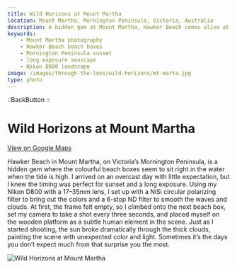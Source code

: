 ```yaml
---
title: Wild Horizons at Mount Martha
location: Mount Martha, Mornington Peninsula, Victoria, Australia
description: A hidden gem at Mount Martha, Hawker Beach comes alive at high tide. See how I captured the beach boxes with long exposure and a burst of unexpected light.
keywords:
    - Mount Martha photography
    - Hawker Beach beach boxes
    - Mornington Peninsula sunset
    - long exposure seascape
    - Nikon D800 landscape
image: /images/through-the-lens/wild-horizons/mt-marta.jpg
type: photo
---
```


::BackButton
::

# Wild Horizons at Mount Martha

<a href="https://www.google.com/maps/search/?api=1&query=Hawker+Beach,+Mount+Martha,+Mornington+Peninsula,+Victoria,+Australia" target="_blank" rel="noopener noreferrer">View on Google Maps</a>

Hawker Beach in Mount Martha, on Victoria’s Mornington Peninsula, is a hidden gem where the colourful beach boxes seem to sit right in the water when the tide is high. I arrived on an overcast day with little expectation, but I knew the timing was perfect for sunset and a long exposure. Using my Nikon D800 with a 17–35mm lens, I set up with a NiSi circular polarizing filter to bring out the colors and a 6-stop ND filter to smooth the waves and clouds. At first, the frame felt empty, so I climbed onto the next beach box, set my camera to take a shot every three seconds, and placed myself on the wooden platform as a subtle human element in the scene. Just as I started shooting, the sun broke dramatically through the thick clouds, painting the scene with unexpected color and light. Sometimes it’s the days you don’t expect much from that surprise you the most.

![Wild Horizons at Mount Martha](/images/through-the-lens/wild-horizons/mt-marta.jpg)

<div class="mb-8"></div>
